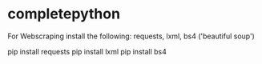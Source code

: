 # completepython

For Webscraping install the following:
requests, lxml, bs4  ('beautiful soup')

pip install requests
pip install lxml
pip install bs4
